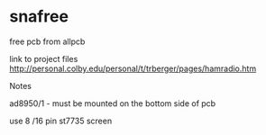 # snafree

free pcb from allpcb 

link to project files 
http://personal.colby.edu/personal/t/trberger/pages/hamradio.htm

Notes 

ad8950/1 - must be mounted on the bottom side of pcb

use 8 /16 pin st7735 screen 
